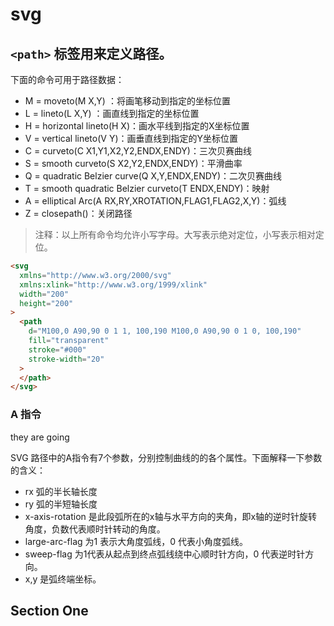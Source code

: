 # svg

## `<path>` 标签用来定义路径。

下面的命令可用于路径数据：

- M = moveto(M X,Y) ：将画笔移动到指定的坐标位置
- L = lineto(L X,Y) ：画直线到指定的坐标位置
- H = horizontal lineto(H X)：画水平线到指定的X坐标位置
- V = vertical lineto(V Y)：画垂直线到指定的Y坐标位置
- C = curveto(C X1,Y1,X2,Y2,ENDX,ENDY)：三次贝赛曲线
- S = smooth curveto(S X2,Y2,ENDX,ENDY)：平滑曲率
- Q = quadratic Belzier curve(Q X,Y,ENDX,ENDY)：二次贝赛曲线
- T = smooth quadratic Belzier curveto(T ENDX,ENDY)：映射
- A = elliptical Arc(A RX,RY,XROTATION,FLAG1,FLAG2,X,Y)：弧线
- Z = closepath()：关闭路径

> 注释：以上所有命令均允许小写字母。大写表示绝对定位，小写表示相对定位。

```html
<svg
  xmlns="http://www.w3.org/2000/svg"
  xmlns:xlink="http://www.w3.org/1999/xlink"
  width="200"
  height="200"
>
  <path
    d="M100,0 A90,90 0 1 1, 100,190 M100,0 A90,90 0 1 0, 100,190"
    fill="transparent"
    stroke="#000"
    stroke-width="20"
  >
  </path>
</svg>
```

### A 指令

they are going

SVG 路径中的A指令有7个参数，分别控制曲线的的各个属性。下面解释一下参数的含义：

- rx 弧的半长轴长度
- ry 弧的半短轴长度
- x-axis-rotation 是此段弧所在的x轴与水平方向的夹角，即x轴的逆时针旋转角度，负数代表顺时针转动的角度。
- large-arc-flag 为1 表示大角度弧线，0 代表小角度弧线。
- sweep-flag 为1代表从起点到终点弧线绕中心顺时针方向，0 代表逆时针方向。
- x,y 是弧终端坐标。

## Section One


